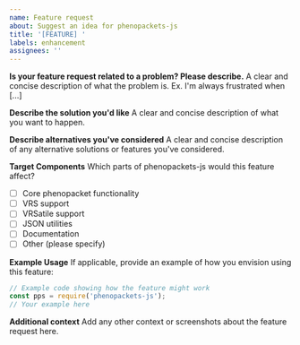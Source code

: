 ```yaml
---
name: Feature request
about: Suggest an idea for phenopackets-js
title: '[FEATURE] '
labels: enhancement
assignees: ''
---
```


**Is your feature request related to a problem? Please describe.**
A clear and concise description of what the problem is. Ex. I'm always frustrated when [...]

**Describe the solution you'd like**
A clear and concise description of what you want to happen.

**Describe alternatives you've considered**
A clear and concise description of any alternative solutions or features you've considered.

**Target Components**
Which parts of phenopackets-js would this feature affect?

- [ ] Core phenopacket functionality
- [ ] VRS support
- [ ] VRSatile support
- [ ] JSON utilities
- [ ] Documentation
- [ ] Other (please specify)

**Example Usage**
If applicable, provide an example of how you envision using this feature:

```javascript
// Example code showing how the feature might work
const pps = require('phenopackets-js');
// Your example here
```

**Additional context**
Add any other context or screenshots about the feature request here.
